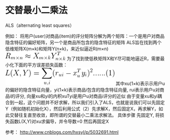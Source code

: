 # 交替最小二乘法
ALS（alternating least squares）

例如：
将用户(user)对商品(item)的评分矩阵分解为两个矩阵：一个是用户对商品隐含特征的偏好矩阵，另一个是商品所包含的隐含特征的矩阵
ALS旨在找到两个低维矩阵X(m×k)和矩阵Y(n×k)，来近似逼近R(m×n)
<img src="./formulary/als/1.png" />
为了找到使低秩矩阵X和Y尽可能地逼近R，需要最小化下面的平方误差损失函数：
<img src="./formulary/als/2.png" />
其中xu(1×k)表示示用户u的偏好的隐含特征向量，yi(1×k)表示商品i包含的隐含特征向量, rui表示用户u对商品i的评分, 向量xu和yi的内积xuTyi是用户u对商品i评分的近似
由于变量xu和yi耦合到一起，这个问题并不好求解，所以我们引入了ALS，也就是说我们可以先固定Y（例如随机初始化X），然后利用公式（2）先求解X，然后固定X，再求解Y，如此交替往复直至收敛，即所谓的交替最小二乘法求解法。
具体步骤
先固定Y,  将损失函数L(X,Y)对xu求偏导，并令导数=0
然后再固定X



参考：
http://www.cnblogs.com/hxsyl/p/5032691.html
